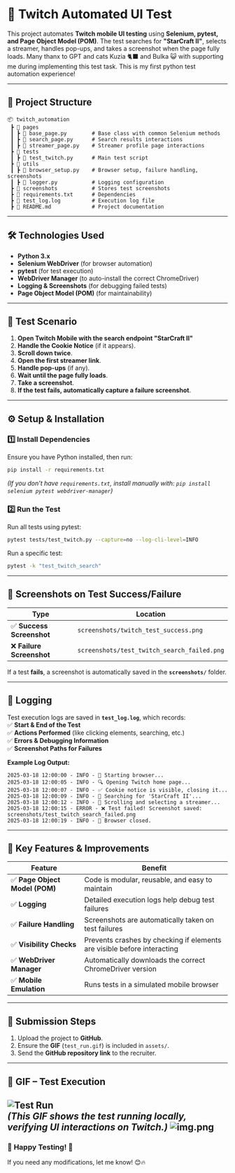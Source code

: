 

# **📌 Twitch Automated UI Test**
This project automates **Twitch mobile UI testing** using **Selenium, pytest, and Page Object Model (POM)**. The test searches for **"StarCraft II"**, selects a streamer, handles pop-ups, and takes a screenshot when the page fully loads. Many thanx to GPT and cats Kuzia 🐈‍⬛ and Bulka 😺 with supporting me during implementing this test task. This is my first python test automation experience!

---

## **📂 Project Structure**
```
📦 twitch_automation
 ┣ 📂 pages
 ┃ ┣ 📜 base_page.py        # Base class with common Selenium methods
 ┃ ┣ 📜 search_page.py      # Search results interactions
 ┃ ┣ 📜 streamer_page.py    # Streamer profile page interactions
 ┣ 📂 tests
 ┃ ┣ 📜 test_twitch.py      # Main test script
 ┣ 📂 utils
 ┃ ┣ 📜 browser_setup.py    # Browser setup, failure handling, screenshots
 ┃ ┣ 📜 logger.py           # Logging configuration
 ┣ 📂 screenshots           # Stores test screenshots
 ┣ 📜 requirements.txt      # Dependencies
 ┣ 📜 test_log.log          # Execution log file
 ┣ 📜 README.md             # Project documentation
```

---

## **🛠️ Technologies Used**
- **Python 3.x**
- **Selenium WebDriver** (for browser automation)
- **pytest** (for test execution)
- **WebDriver Manager** (to auto-install the correct ChromeDriver)
- **Logging & Screenshots** (for debugging failed tests)
- **Page Object Model (POM)** (for maintainability)

---

## **🚀 Test Scenario**
1. **Open Twitch Mobile with the search endpoint "StarCraft II"** 
2. **Handle the Cookie Notice** (if it appears).
3. **Scroll down twice**.
4. **Open the first streamer link**.
5. **Handle pop-ups** (if any).
6. **Wait until the page fully loads**.
7. **Take a screenshot**.
8. **If the test fails, automatically capture a failure screenshot**.

---

## **⚙️ Setup & Installation**
### **1️⃣ Install Dependencies**
Ensure you have Python installed, then run:
```sh
pip install -r requirements.txt
```
_(If you don’t have `requirements.txt`, install manually with: `pip install selenium pytest webdriver-manager`)_  

### **2️⃣ Run the Test**
Run all tests using pytest:
```sh
pytest tests/test_twitch.py --capture=no --log-cli-level=INFO
```
Run a specific test:
```sh
pytest -k "test_twitch_search"
```

---

## **📸 Screenshots on Test Success/Failure**
| Type | Location |
|------|---------|
| ✅ **Success Screenshot** | `screenshots/twitch_test_success.png` |
| ❌ **Failure Screenshot** | `screenshots/test_twitch_search_failed.png` |

If a test **fails**, a screenshot is automatically saved in the **`screenshots/`** folder.

---

## **📝 Logging**
Test execution logs are saved in **`test_log.log`**, which records:  
✅ **Start & End of the Test**  
✅ **Actions Performed** (like clicking elements, searching, etc.)  
✅ **Errors & Debugging Information**  
✅ **Screenshot Paths for Failures**  

**Example Log Output:**
```
2025-03-18 12:00:00 - INFO - 🚀 Starting browser...
2025-03-18 12:00:05 - INFO - 🔍 Opening Twitch home page...
2025-03-18 12:00:07 - INFO - ✅ Cookie notice is visible, closing it...
2025-03-18 12:00:09 - INFO - 🔎 Searching for 'StarCraft II'...
2025-03-18 12:00:12 - INFO - 📜 Scrolling and selecting a streamer...
2025-03-18 12:00:15 - ERROR - ❌ Test failed! Screenshot saved: screenshots/test_twitch_search_failed.png
2025-03-18 12:00:19 - INFO - 🛑 Browser closed.
```

---

## **📌 Key Features & Improvements**
| Feature | Benefit |
|---------|---------|
| ✅ **Page Object Model (POM)** | Code is modular, reusable, and easy to maintain |
| ✅ **Logging** | Detailed execution logs help debug test failures |
| ✅ **Failure Handling** | Screenshots are automatically taken on test failures |
| ✅ **Visibility Checks** | Prevents crashes by checking if elements are visible before interacting |
| ✅ **WebDriver Manager** | Automatically downloads the correct ChromeDriver version |
| ✅ **Mobile Emulation** | Runs tests in a simulated mobile browser |

---

## **📩 Submission Steps**
1. Upload the project to **GitHub**.  
2. Ensure the **GIF** (`test_run.gif`) is included in `assets/`.  
3. Send the **GitHub repository link** to the recruiter.  

---

## 📸 **GIF – Test Execution**
![Test Run](assets/test_run.gif)  
_(This GIF shows the test running locally, verifying UI interactions on Twitch.)_
![img.png](img.png)
---

### 🎯 **Happy Testing! 🚀**  

If you need any modifications, let me know! 😊🔥